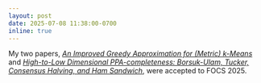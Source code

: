 ```yaml
---
layout: post
date: 2025-07-08 11:38:00-0700
inline: true
---
```


My two papers, [*An Improved Greedy Approximation for (Metric) k-Means*]() and [*High-to-Low Dimensional PPA-completeness: Borsuk-Ulam, Tucker, Consensus Halving, and Ham Sandwich*](), were accepted to FOCS 2025.
